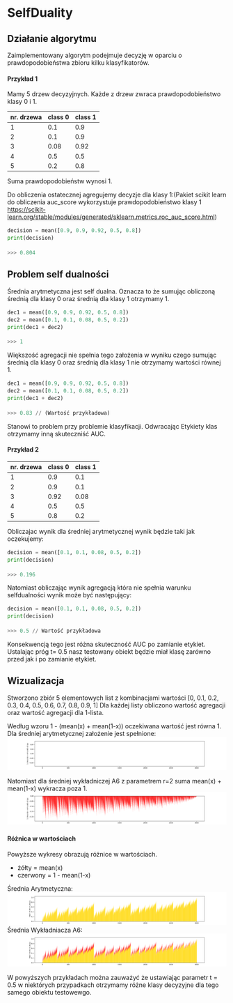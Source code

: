 # SelfDuality

## Działanie algorytmu

Zaimplementowany algorytm podejmuje decyzję w oparciu o prawdopodobieństwa zbioru kilku klasyfikatorów.

#### Przykład 1

Mamy 5 drzew decyzyjnych. Każde z drzew zwraca prawdopodobieństwo klasy 0 i 1.

|nr. drzewa| class 0 | class 1
|----------|---------|--------
|1         | 0.1     | 0.9
|2         | 0.1     | 0.9
|3         | 0.08    | 0.92
|4         | 0.5     | 0.5
|5         | 0.2     | 0.8

Suma prawdopodobieństw wynosi 1.

Do obliczenia ostatecznej agregujemy decyzje dla klasy 1:(Pakiet scikit learn do obliczenia auc_score wykorzystuje prawdopodobieństwo klasy 1 https://scikit-learn.org/stable/modules/generated/sklearn.metrics.roc_auc_score.html)
```python
decision = mean([0.9, 0.9, 0.92, 0.5, 0.8])
print(decision)

>>> 0.804
```

## Problem self dualności

Średnia arytmetyczna jest self dualna. Oznacza to że sumując obliczoną średnią dla klasy 0 oraz średnią dla klasy 1 otrzymamy 1.
```python
dec1 = mean([0.9, 0.9, 0.92, 0.5, 0.8])
dec2 = mean([0.1, 0.1, 0.08, 0.5, 0.2])
print(dec1 + dec2)

>>> 1
```

Większość agregacji nie spełnia tego założenia w wyniku czego sumując średnią dla klasy 0 oraz średnią dla klasy 1 nie otrzymamy wartości równej 1.

```python
dec1 = mean([0.9, 0.9, 0.92, 0.5, 0.8])
dec2 = mean([0.1, 0.1, 0.08, 0.5, 0.2])
print(dec1 + dec2)

>>> 0.83 // (Wartość przykładowa)
```

Stanowi to problem przy problemie klasyfikacji. Odwracając Etykiety klas otrzymamy inną skuteczniść AUC.

#### Przykład 2

|nr. drzewa| class 0 | class 1
|----------|---------|--------
|1         | 0.9     | 0.1      
|2         | 0.9     | 0.1      
|3         | 0.92    | 0.08      
|4         | 0.5     | 0.5      
|5         | 0.8     | 0.2      

Obliczajac wynik dla średniej arytmetycznej wynik będzie taki jak oczekujemy:
```python
decision = mean([0.1, 0.1, 0.08, 0.5, 0.2])
print(decision)

>>> 0.196
```
Natomiast obliczając wynik agregacją która nie spełnia warunku selfdualności wynik może być następujący:
```python
decision = mean([0.1, 0.1, 0.08, 0.5, 0.2])
print(decision)

>>> 0.5 // Wartość przykładowa
```

Konsekwencją tego jest różna skuteczność AUC po zamianie etykiet. Ustalając próg t= 0.5 nasz testowany obiekt będzie miał klasę zarówno przed jak i po zamianie etykiet.

## Wizualizacja

Stworzono zbiór 5 elementowych list z kombinacjami wartości [0, 0.1, 0.2, 0.3, 0.4, 0.5, 0.6, 0.7, 0.8, 0.9, 1]
Dla każdej listy obliczono wartość agregacji oraz wartość agregacji dla 1-lista.

Według wzoru 1 - (mean(x) + mean(1-x)) oczekiwana wartość jest równa 1. Dla średniej arytmetycznej założenie jest spełnione:
![Arithmetic diff](diff_a1.png)

Natomiast dla średniej wykładniczej A6 z parametrem r=2 suma mean(x) + mean(1-x) wykracza poza 1.
![Exponential diff](diff_a2_2.png)

#### Różnica w wartościach
Powyższe wykresy obrazują różnice w wartościach.
- żółty = mean(x)
- czerwony = 1 - mean(1-x)

Średnia Arytmetyczna:
![Arithmetic mean vs mean](mean_vs_mean_a1.png)
Średnia Wykładniacza A6:
![Exponential mean vs mean](mean_vs_mean_a2_2.png)

W powyższych przykładach można zauważyć że ustawiając parametr t = 0.5 w niektórych przypadkach otrzymamy różne klasy decyzyjne dla tego samego obiektu testowewgo.
